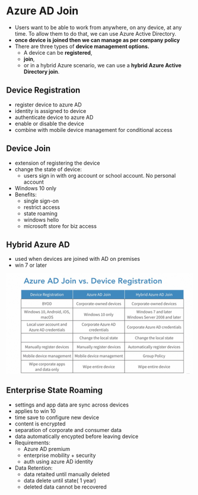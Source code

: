
# Azure AD Join

- Users want to be able to work from anywhere, on any device, at any time. To allow them to do that, we can use Azure Active Directory.
- **once device is joined then we can manage as per company policy**
- There are three types of **device management options.** 
  - A device can be **registered**, 
  - **join**, 
  - or in a hybrid Azure scenario, we can use a **hybrid Azure Active Directory join**.

## Device Registration
- register device to azure AD
- identity is assigned to device
- authenticate device to azure AD
- enable or disable the device
- combine with mobile device management for conditional access


## Device Join
- extension of registering the device
- change the state of device:
  - users sign in with org account or school account. No personal account
- Windows 10 only
- Benefits: 
  - single sign-on
  - restrict access
  - state roaming
  - windows hello
  - microsoft store for biz access

## Hybrid Azure AD

- used when devices are joined with AD on premises
- win 7 or later


![img.png](images/1.3.1.png)


## Enterprise State Roaming

- settings and app data are sync across devices
- applies to win 10
- time save to configure new device
- content is encrypted
- separation of corporate and consumer data
- data automatically encypted before leaving device
- Requirements:
  - Azure AD premium
  - enterprise mobility + security
  - auth using azure AD identity
- Data Retention:
  - data retaited until manually deleted
  - data delete until state( 1 year)
  - deleted data cannot be recovered

